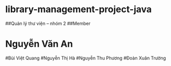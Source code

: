 # library-management-project-java
##Quản lý thư viện – nhóm 2
##Member
# Nguyễn Văn An
#Bùi Việt Quang
#Nguyễn Thị Hà 
#Nguyễn Thu Phương
#Đoàn Xuân Trường
